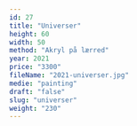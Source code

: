 ```yaml
---
id: 27
title: "Universer"
height: 60
width: 50
method: "Akryl på lærred"
year: 2021
price: "3300"
fileName: "2021-universer.jpg"
medie: "painting"
draft: "false"
slug: "universer"
weight: "230"
---
```

